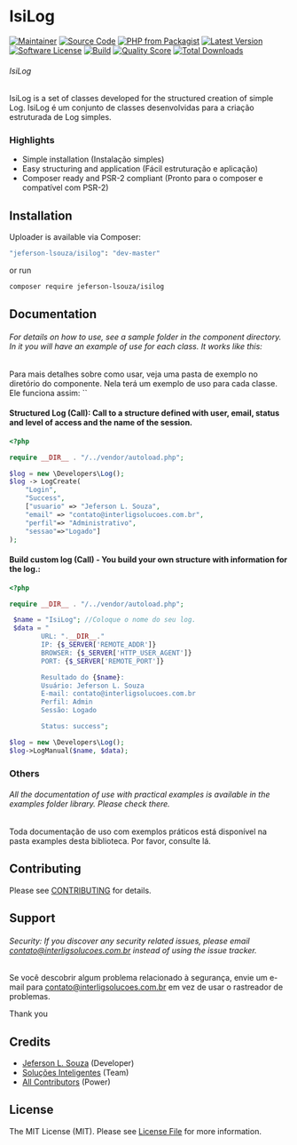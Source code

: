 # IsiLog

[![Maintainer](http://img.shields.io/badge/maintainer-@Jeferso28179293-blue.svg?style=flat-square)](https://twitter.com/Jeferso28179293)
[![Source Code](http://img.shields.io/badge/source-jeferson-lsouza/isilog-blue.svg?style=flat-square)](https://github.com/jeferson-lsouza/isilog)
[![PHP from Packagist](https://img.shields.io/packagist/php-v/jeferson-lsouza/isilog.svg?style=flat-square)](https://packagist.org/packages/jeferson-lsouza/isilog)
[![Latest Version](https://img.shields.io/github/release/jeferson-lsouza/isilog.svg?style=flat-square)](https://github.com/jeferson-lsouza/isilog/releases)
[![Software License](https://img.shields.io/badge/license-MIT-brightgreen.svg?style=flat-square)](LICENSE)
[![Build](https://img.shields.io/scrutinizer/build/g/jeferson-lsouza/isilog.svg?style=flat-square)](https://scrutinizer-ci.com/g/jeferson-lsouza/isilog)
[![Quality Score](https://img.shields.io/scrutinizer/g/jeferson-lsouza/isilog.svg?style=flat-square)](https://scrutinizer-ci.com/g/jeferson-lsouza/isilog)
[![Total Downloads](https://img.shields.io/packagist/dt/jeferson-lsouza/isilog.svg?style=flat-square)](https://packagist.org/packages/jeferson-lsouza/isilog)

###### IsiLog
IsiLog is a set of classes developed for the structured creation of simple Log.
IsiLog é um conjunto de classes desenvolvidas para a criação estruturada de Log simples.


### Highlights

- Simple installation (Instalação simples)
- Easy structuring and application (Fácil estruturação e aplicação)
- Composer ready and PSR-2 compliant (Pronto para o composer e compatível com PSR-2)

## Installation

Uploader is available via Composer:

```bash
"jeferson-lsouza/isilog": "dev-master"
```

or run

```bash
composer require jeferson-lsouza/isilog
```

## Documentation

###### For details on how to use, see a sample folder in the component directory. In it you will have an example of use for each class. It works like this:

Para mais detalhes sobre como usar, veja uma pasta de exemplo no diretório do componente. Nela terá um exemplo de uso para cada classe. Ele funciona assim:
``

#### Structured Log (Call): Call to a structure defined with user, email, status and level of access and the name of the session.

```php
<?php

require __DIR__ . "/../vendor/autoload.php";

$log = new \Developers\Log();
$log -> LogCreate(
    "Login",
    "Success",
    ["usuario" => "Jeferson L. Souza", 
    "email" => "contato@interligsolucoes.com.br", 
    "perfil"=> "Administrativo",
    "sessao"=>"Logado"]
);

```
#### Build custom log (Call) - You build your own structure with information for the log.:
```php
<?php

require __DIR__ . "/../vendor/autoload.php";

 $name = "IsiLog"; //Coloque o nome do seu log.
 $data = "
        URL: ".__DIR__."
        IP: {$_SERVER['REMOTE_ADDR']}
        BROWSER: {$_SERVER['HTTP_USER_AGENT']}
        PORT: {$_SERVER['REMOTE_PORT']}

        Resultado do {$name}:
        Usuário: Jeferson L. Souza
        E-mail: contato@interligsolucoes.com.br
        Perfil: Admin
        Sessão: Logado

        Status: success";

$log = new \Developers\Log();
$log->LogManual($name, $data); 


```

### Others

###### All the documentation of use with practical examples is available in the examples folder library. Please check there.

Toda documentação de uso com exemplos práticos está disponível na pasta examples desta biblioteca. Por favor, consulte lá.

## Contributing

Please see [CONTRIBUTING](https://github.com/jeferson-lsouza/isilog/blob/master/CONTRIBUTING.md) for details.

## Support

###### Security: If you discover any security related issues, please email contato@interligsolucoes.com.br instead of using the issue tracker.

Se você descobrir algum problema relacionado à segurança, envie um e-mail para contato@interligsolucoes.com.br em vez de usar o rastreador de problemas.

Thank you

## Credits

- [Jeferson L. Souza](https://github.com/JefersonLSouza) (Developer)
- [Soluções Inteligentes](https://github.com/jeferson-lsouza) (Team)
- [All Contributors](https://github.com/jeferson-lsouza/isilog/contributors) (Power)

## License

The MIT License (MIT). Please see [License File](https://github.com/jeferson-lsouza/isilog/blob/master/LICENSE) for more information.

